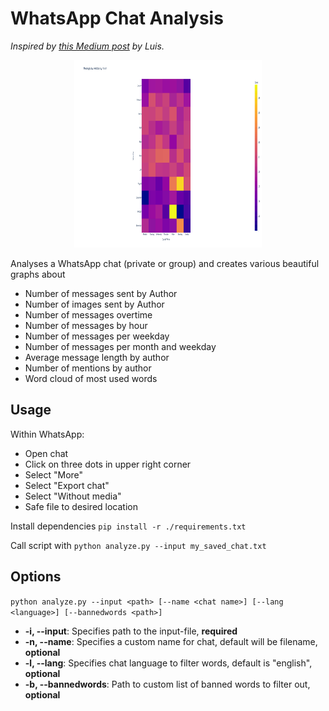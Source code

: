 # WhatsApp Chat Analysis

*Inspired by [this Medium post](https://medium.com/mcd-unison/whatsapp-group-chat-analysis-with-python-3f5196280ba) by
Luis.*

<p align="center">
 <img src="https://github.com/YannickSpoerl/whatsapp-chat-analysis/blob/main/example.gif" alt="Example" width="300" height="300">
</p>

Analyses a WhatsApp chat (private or group) and creates various beautiful graphs about

- Number of messages sent by Author
- Number of images sent by Author
- Number of messages overtime
- Number of messages by hour
- Number of messages per weekday
- Number of messages per month and weekday
- Average message length by author
- Number of mentions by author
- Word cloud of most used words

## Usage

Within WhatsApp:

- Open chat
- Click on three dots in upper right corner
- Select "More"
- Select "Export chat"
- Select "Without media"
- Safe file to desired location

Install dependencies
`pip install -r ./requirements.txt`

Call script with
`python analyze.py --input my_saved_chat.txt`

## Options

`python analyze.py --input <path> [--name <chat name>] [--lang <language>] [--bannedwords <path>]`

- **-i, --input**: Specifies path to the input-file, **required**
- **-n, --name**: Specifies a custom name for chat, default will be filename, **optional**
- **-l, --lang**: Specifies chat language to filter words, default is "english", **optional**
- **-b, --bannedwords**: Path to custom list of banned words to filter out, **optional**
